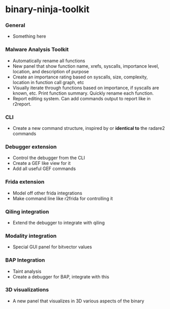 # binary-ninja-toolkit

### General
 - Something here
 
### Malware Analysis Toolkit
 - Automatically rename all functions
 - New panel that show function name, xrefs, syscalls, importance level, location, and description of purpose
 - Create an importance rating based on syscalls, size, complexity, location in function call graph, etc
 - Visually iterate through functions based on importance, if syscalls are known, etc. Print function summary. Quickly rename each function.
 - Report editing system. Can add commands output to report like in r2report. 

### CLI
 - Create a new command structure, inspired by or **identical to** the radare2 commands
 
### Debugger extension
 - Control the debugger from the CLI
 - Create a GEF like view for it
 - Add all useful GEF commands

### Frida extension
 - Model off other frida integrations
 - Make command line like r2frida for controlling it
 
### Qiling integration
 - Extend the debugger to integrate with qiling

### Modality integration
 - Special GUI panel for bitvector values

### BAP Integration
 - Taint analysis
 - Create a debugger for BAP, integrate with this

### 3D visualizations
 - A new panel that visualizes in 3D various aspects of the binary
